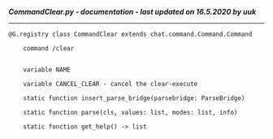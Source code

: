 ***CommandClear.py - documentation - last updated on 16.5.2020 by uuk***
___

    @G.registry class CommandClear extends chat.command.Command.Command
        
        command /clear


        variable NAME

        variable CANCEL_CLEAR - cancel the clear-execute

        static function insert_parse_bridge(parsebridge: ParseBridge)

        static function parse(cls, values: list, modes: list, info)

        static function get_help() -> list